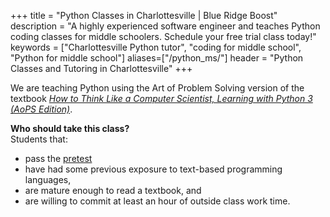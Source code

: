 +++
title = "Python Classes in Charlottesville | Blue Ridge Boost"
description = "A highly experienced software engineer and teaches Python coding classes for middle schoolers. Schedule your free trial class today!"
keywords = ["Charlottesville Python tutor", "coding for middle school", "Python for middle school"]
aliases=["/python_ms/"]
header = "Python Classes and Tutoring in Charlottesville"
+++

<div class="container">
    <div class="row">
        <div class="col-sm-12 left">
            We are teaching Python using the Art of Problem Solving version of the textbook <a href="https://artofproblemsolving.com/assets/pythonbook/"><em>How to Think Like a Computer Scientist, Learning with Python 3 (AoPS Edition)</em></a>.
            <p></p>
            <b>Who should take this class?</b> <br> 
            Students that:
            <ul> 
                <li>pass the <a href="https://data.artofproblemsolving.com/course-docs/diagnostics/python1-pretest.pdf">pretest</a>
                <li>have had some previous exposure to text-based programming languages, 
                <li>are mature enough to read a textbook, and
                <li>are willing to commit at least an hour of outside class work time.
            </ul>
        </div>
    </div>
</div>

